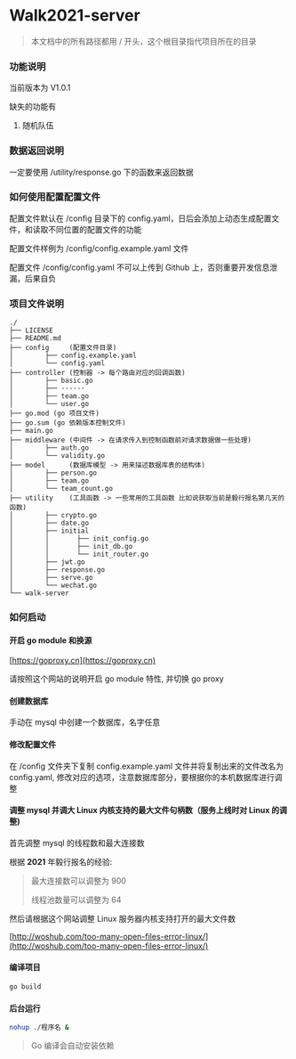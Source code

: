 # Walk2021-server

> 本文档中的所有路径都用 / 开头，这个根目录指代项目所在的目录

### 功能说明
当前版本为 V1.0.1 

缺失的功能有
1. 随机队伍

### 数据返回说明
一定要使用 /utility/response.go 下的函数来返回数据

### 如何使用配置配置文件
配置文件默认在 /config 目录下的 config.yaml，日后会添加上动态生成配置文件，和读取不同位置的配置文件的功能

配置文件样例为 /config/config.example.yaml 文件

配置文件 /config/config.yaml 不可以上传到 Github 上，否则重要开发信息泄漏，后果自负 

### 项目文件说明
```text
./
├── LICENSE
├── README.md
├── config     (配置文件目录)
│        ├── config.example.yaml
│        └── config.yaml
├── controller (控制器 -> 每个路由对应的回调函数)
│        ├── basic.go
│        ├── ······
│        ├── team.go
│        └── user.go
├── go.mod (go 项目文件)
├── go.sum (go 依赖版本控制文件)
├── main.go
├── middleware (中间件 -> 在请求传入到控制函数前对请求数据做一些处理)
│        ├── auth.go
│        └── validity.go
├── model      (数据库模型 -> 用来描述数据库表的结构体)
│        ├── person.go
│        ├── team.go
│        └── team_count.go
├── utility    (工具函数 -> 一些常用的工具函数 比如说获取当前是毅行报名第几天的函数)
│        ├── crypto.go
│        ├── date.go
│        ├── initial
│        │       ├── init_config.go
│        │       ├── init_db.go
│        │       └── init_router.go
│        ├── jwt.go
│        ├── response.go
│        ├── serve.go
│        └── wechat.go
└── walk-server
```

### 如何启动
#### 开启 go module 和换源
[https://goproxy.cn](https://goproxy.cn) 

请按照这个网站的说明开启 go module 特性, 并切换 go proxy

#### 创建数据库
手动在 mysql 中创建一个数据库，名字任意

#### 修改配置文件
在 /config 文件夹下复制 config.example.yaml 文件并将复制出来的文件改名为
config.yaml, 修改对应的选项，注意数据库部分，要根据你的本机数据库进行调整

#### 调整 mysql 并调大 Linux 内核支持的最大文件句柄数（服务上线时对 Linux 的调整)

首先调整 mysql 的线程数和最大连接数

根据 **2021** 年毅行报名的经验:

> 最大连接数可以调整为 900
> 
> 线程池数量可以调整为 64

然后请根据这个网站调整 Linux 服务器内核支持打开的最大文件数

[http://woshub.com/too-many-open-files-error-linux/](http://woshub.com/too-many-open-files-error-linux/)

#### 编译项目
```bash
go build
```

#### 后台运行
```bash
nohup ./程序名 &
```

> Go 编译会自动安装依赖